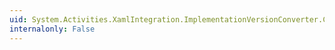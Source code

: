 ```yaml
---
uid: System.Activities.XamlIntegration.ImplementationVersionConverter.ConvertTo(System.ComponentModel.ITypeDescriptorContext,System.Globalization.CultureInfo,System.Object,System.Type)
internalonly: False
---
```

